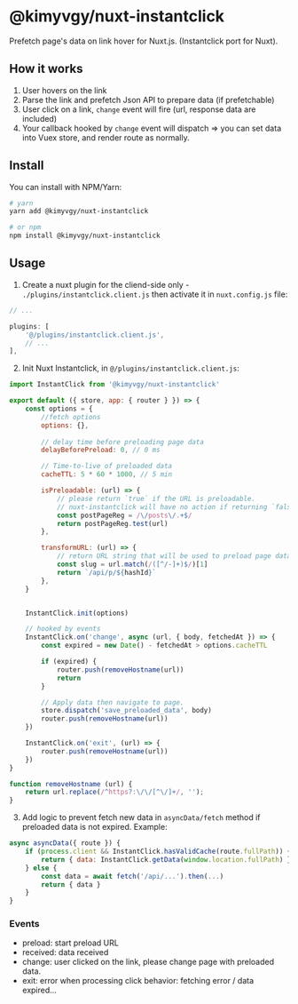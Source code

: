 # @kimyvgy/nuxt-instantclick

Prefetch page's data on link hover for Nuxt.js. (Instantclick port for Nuxt).

## How it works

1. User hovers on the link
2. Parse the link and prefetch Json API to prepare data (if prefetchable)
3. User click on a link, `change` event will fire (url, response data are included)
4. Your callback hooked by `change` event will dispatch => you can set data into Vuex store, and render route as normally.

## Install

You can install with NPM/Yarn:

```bash
# yarn
yarn add @kimyvgy/nuxt-instantclick

# or npm
npm install @kimyvgy/nuxt-instantclick
```

## Usage

1. Create a nuxt plugin for the cliend-side only - `./plugins/instantclick.client.js` then activate it in `nuxt.config.js` file:

```javascript
// ...

plugins: [
    '@/plugins/instantclick.client.js',
    // ...
],
```

2. Init Nuxt Instantclick, in `@/plugins/instantclick.client.js`:

```javascript
import InstantClick from '@kimyvgy/nuxt-instantclick'

export default ({ store, app: { router } }) => {
    const options = {
        //fetch options 
        options: {},
        
        // delay time before preloading page data
        delayBeforePreload: 0, // 0 ms

        // Time-to-live of preloaded data
        cacheTTL: 5 * 60 * 1000, // 5 min

        isPreloadable: (url) => {
            // please return `true` if the URL is preloadable.
            // nuxt-instantclick will have no action if returning `false`.
            const postPageReg = /\/posts\/.+$/
            return postPageReg.test(url)
        },

        transformURL: (url) => {
            // return URL string that will be used to preload page data.
            const slug = url.match(/([^/-]+)$/)[1]
            return `/api/p/${hashId}`
        },
    }


    InstantClick.init(options)

    // hooked by events
    InstantClick.on('change', async (url, { body, fetchedAt }) => {
        const expired = new Date() - fetchedAt > options.cacheTTL

        if (expired) {
            router.push(removeHostname(url))
            return
        }

        // Apply data then navigate to page.
        store.dispatch('save_preloaded_data', body)
        router.push(removeHostname(url))
    })

    InstantClick.on('exit', (url) => {
        router.push(removeHostname(url))
    })
}

function removeHostname (url) {
    return url.replace(/^https?:\/\/[^\/]+/, '');
}
```

3. Add logic to prevent fetch new data in `asyncData/fetch` method if preloaded data is not expired. Example:

```javascript
async asyncData({ route }) {
    if (process.client && InstantClick.hasValidCache(route.fullPath)) {
        return { data: InstantClick.getData(window.location.fullPath) }
    } else {
        const data = await fetch('/api/...').then(...)
        return { data }
    }
}
```

### Events

- preload:  start preload URL
- received: data received
- change:   user clicked on the link, please change page with preloaded data.
- exit:     error when processing click behavior: fetching error / data expired...
